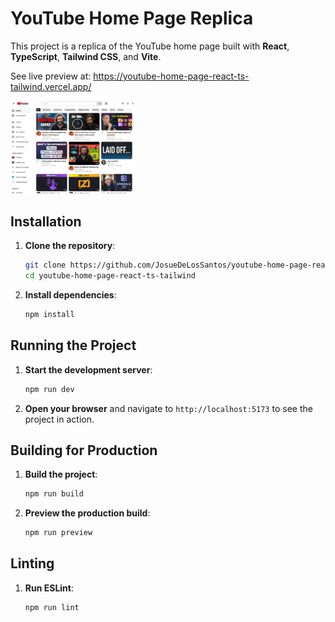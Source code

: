 # YouTube Home Page Replica

This project is a replica of the YouTube home page built with **React**, **TypeScript**, **Tailwind CSS**, and **Vite**.

See live preview at:
https://youtube-home-page-react-ts-tailwind.vercel.app/

<div>
  <img width="200" src="./src/assets/youtubehomepage.jpg" alt="youtube home page demo"/>
</div>

## Installation

1. **Clone the repository**:

   ```bash
   git clone https://github.com/JosueDeLosSantos/youtube-home-page-react-ts-tailwind.git
   cd youtube-home-page-react-ts-tailwind
   ```

2. **Install dependencies**:
   ```bash
   npm install
   ```

## Running the Project

1. **Start the development server**:

   ```bash
   npm run dev
   ```

2. **Open your browser** and navigate to `http://localhost:5173` to see the project in action.

## Building for Production

1. **Build the project**:

   ```bash
   npm run build
   ```

2. **Preview the production build**:
   ```bash
   npm run preview
   ```

## Linting

1. **Run ESLint**:
   ```bash
   npm run lint
   ```

